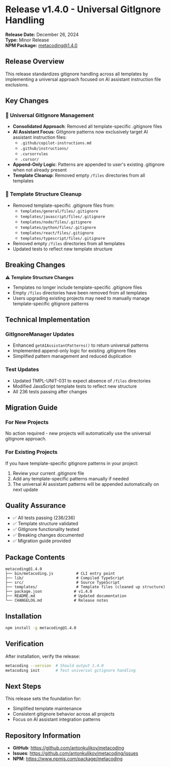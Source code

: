 # Release v1.4.0 - Universal GitIgnore Handling

**Release Date:** December 26, 2024  
**Type:** Minor Release  
**NPM Package:** [metacoding@1.4.0](https://www.npmjs.com/package/metacoding)  

## Release Overview

This release standardizes gitignore handling across all templates by implementing a universal approach focused on AI assistant instruction file exclusions.

## Key Changes

### 🔄 Universal GitIgnore Management
- **Consolidated Approach**: Removed all template-specific .gitignore files
- **AI Assistant Focus**: GitIgnore patterns now exclusively target AI assistant instruction files:
  - `.github/copilot-instructions.md`
  - `.github/instructions/`
  - `.cursorrules`
  - `.cursor/`
- **Append-Only Logic**: Patterns are appended to user's existing .gitignore when not already present
- **Template Cleanup**: Removed empty `/files` directories from all templates

### 🧹 Template Structure Cleanup
- Removed template-specific .gitignore files from:
  - `templates/general/files/.gitignore`
  - `templates/javascript/files/.gitignore`
  - `templates/node/files/.gitignore`
  - `templates/python/files/.gitignore`
  - `templates/react/files/.gitignore`
  - `templates/typescript/files/.gitignore`
- Removed empty `/files` directories from all templates
- Updated tests to reflect new template structure

## Breaking Changes

⚠️ **Template Structure Changes**
- Templates no longer include template-specific .gitignore files
- Empty `/files` directories have been removed from all templates
- Users upgrading existing projects may need to manually manage template-specific gitignore patterns

## Technical Implementation

### GitIgnoreManager Updates
- Enhanced `getAIAssistantPatterns()` to return universal patterns
- Implemented append-only logic for existing .gitignore files
- Simplified pattern management and reduced duplication

### Test Updates
- Updated TMPL-UNIT-031 to expect absence of `/files` directories
- Modified JavaScript template tests to reflect new structure
- All 236 tests passing after changes

## Migration Guide

### For New Projects
No action required - new projects will automatically use the universal gitignore approach.

### For Existing Projects
If you have template-specific gitignore patterns in your project:
1. Review your current .gitignore file
2. Add any template-specific patterns manually if needed
3. The universal AI assistant patterns will be appended automatically on next update

## Quality Assurance

- ✅ All tests passing (236/236)
- ✅ Template structure validated
- ✅ GitIgnore functionality tested
- ✅ Breaking changes documented
- ✅ Migration guide provided

## Package Contents

```
metacoding@1.4.0
├── bin/metacoding.js          # CLI entry point
├── lib/                       # Compiled TypeScript
├── src/                       # Source TypeScript
├── templates/                 # Template files (cleaned up structure)
├── package.json              # v1.4.0
├── README.md                 # Updated documentation
└── CHANGELOG.md              # Release notes
```

## Installation

```bash
npm install -g metacoding@1.4.0
```

## Verification

After installation, verify the release:

```bash
metacoding --version  # Should output 1.4.0
metacoding init       # Test universal gitignore handling
```

## Next Steps

This release sets the foundation for:
- Simplified template maintenance
- Consistent gitignore behavior across all projects
- Focus on AI assistant integration patterns

## Repository Information

- **GitHub**: https://github.com/antonkulikov/metacoding
- **Issues**: https://github.com/antonkulikov/metacoding/issues
- **NPM**: https://www.npmjs.com/package/metacoding
